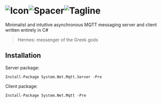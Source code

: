 # ![Icon](http://www.mobileessentials.org/img/hermes/logo/64px.png)![Spacer](http://www.mobileessentials.org/img/hermes/logo/spacer.png)![Tagline](http://www.mobileessentials.org/img/hermes/logo/tagline.png)


Minimalist and intuitive asynchronous MQTT messaging server and client written entirely in C#

> Hermes: messenger of the Greek gods

## Installation

Server package:

`Install-Package System.Net.Mqtt.Server -Pre`

Client package:

`Install-Package System.Net.Mqtt -Pre`
